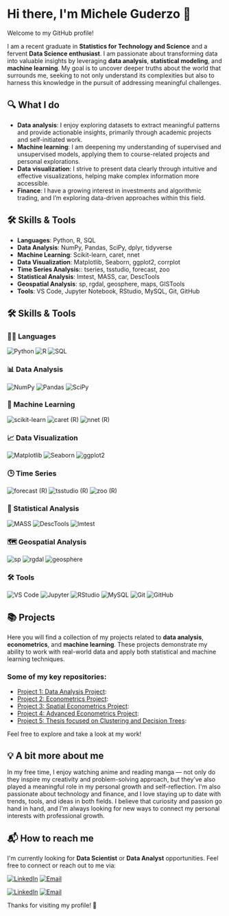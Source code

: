 # Hi there, I'm Michele Guderzo 👋

Welcome to my GitHub profile!

I am a recent graduate in **Statistics for Technology and Science** and a fervent **Data Science enthusiast**. I am passionate about transforming data into valuable insights by leveraging **data analysis**, **statistical modeling**, and **machine learning**. My goal is to uncover deeper truths about the world that surrounds me, seeking to not only understand its complexities but also to harness this knowledge in the pursuit of addressing meaningful challenges.

## 🔍 What I do

- **Data analysis**: I enjoy exploring datasets to extract meaningful patterns and provide actionable insights, primarily through academic projects and self-initiated work.
- **Machine learning**: I am deepening my understanding of supervised and unsupervised models, applying them to course-related projects and personal explorations.
- **Data visualization**: I strive to present data clearly through intuitive and effective visualizations, helping make complex information more accessible.
- **Finance**: I have a growing interest in investments and algorithmic trading, and I’m exploring data-driven approaches within this field.

## 🛠️ Skills & Tools

- **Languages**: Python, R, SQL
- **Data Analysis**: NumPy, Pandas, SciPy, dplyr, tidyverse
- **Machine Learning**: Scikit-learn, caret, nnet
- **Data Visualization**: Matplotlib, Seaborn, ggplot2, corrplot
- **Time Series Analysis:**: tseries, tsstudio, forecast, zoo
- **Statistical Analysis**: lmtest, MASS, car, DescTools
- **Geospatial Analysis**: sp, rgdal, geosphere, maps, GISTools
- **Tools**: VS Code, Jupyter Notebook, RStudio, MySQL, Git, GitHub


## 🛠️ Skills & Tools

### 👨‍💻 Languages  
![Python](https://img.shields.io/badge/Python-3776AB?style=flat-square&logo=python&logoColor=white)
![R](https://img.shields.io/badge/R-276DC3?style=flat-square&logo=r&logoColor=white)
![SQL](https://img.shields.io/badge/SQL-4479A1?style=flat-square&logo=postgresql&logoColor=white)

### 📊 Data Analysis  
![NumPy](https://img.shields.io/badge/NumPy-013243?style=flat-square&logo=numpy&logoColor=white)
![Pandas](https://img.shields.io/badge/Pandas-150458?style=flat-square&logo=pandas&logoColor=white)
![SciPy](https://img.shields.io/badge/SciPy-8CAAE6?style=flat-square&logo=scipy&logoColor=white)

### 🧠 Machine Learning  
![scikit-learn](https://img.shields.io/badge/scikit--learn-F7931E?style=flat-square&logo=scikit-learn&logoColor=white)
![caret (R)](https://img.shields.io/badge/caret-R%20package-blue?style=flat-square)
![nnet (R)](https://img.shields.io/badge/nnet-R%20package-blue?style=flat-square)

### 📈 Data Visualization  
![Matplotlib](https://img.shields.io/badge/Matplotlib-11557C?style=flat-square&logo=matplotlib&logoColor=white)
![Seaborn](https://img.shields.io/badge/Seaborn-2D3E50?style=flat-square)
![ggplot2](https://img.shields.io/badge/ggplot2-R%20package-blue?style=flat-square)

### 🕒 Time Series  
![forecast (R)](https://img.shields.io/badge/forecast-R%20package-blue?style=flat-square)
![tsstudio (R)](https://img.shields.io/badge/tsstudio-R%20package-blue?style=flat-square)
![zoo (R)](https://img.shields.io/badge/zoo-R%20package-blue?style=flat-square)

### 🧪 Statistical Analysis  
![MASS](https://img.shields.io/badge/MASS-R%20package-blue?style=flat-square)
![DescTools](https://img.shields.io/badge/DescTools-R%20package-blue?style=flat-square)
![lmtest](https://img.shields.io/badge/lmtest-R%20package-blue?style=flat-square)

### 🗺️ Geospatial Analysis  
![sp](https://img.shields.io/badge/sp-R%20package-blue?style=flat-square)
![rgdal](https://img.shields.io/badge/rgdal-R%20package-blue?style=flat-square)
![geosphere](https://img.shields.io/badge/geosphere-R%20package-blue?style=flat-square)

### 🛠 Tools  
![VS Code](https://img.shields.io/badge/VS%20Code-007ACC?style=flat-square&logo=visual-studio-code&logoColor=white)
![Jupyter](https://img.shields.io/badge/Jupyter-F37626?style=flat-square&logo=jupyter&logoColor=white)
![RStudio](https://img.shields.io/badge/RStudio-75AADB?style=flat-square&logo=rstudio&logoColor=white)
![MySQL](https://img.shields.io/badge/MySQL-4479A1?style=flat-square&logo=mysql&logoColor=white)
![Git](https://img.shields.io/badge/Git-F05032?style=flat-square&logo=git&logoColor=white)
![GitHub](https://img.shields.io/badge/GitHub-181717?style=flat-square&logo=github&logoColor=white)


## 📚 Projects

Here you will find a collection of my projects related to **data analysis**, **econometrics**, and **machine learning**. These projects demonstrate my ability to work with real-world data and apply both statistical and machine learning techniques.

### Some of my key repositories:

- [Project 1: Data Analysis Project](link-to-project):
- [Project 2: Econometrics Project](link-to-project):
- [Project 3: Spatial Econometrics Project](link-to-project):
- [Project 4: Advanced Econometrics Project](link-to-project):
- [Project 5: Thesis focused on Clustering and Decision Trees](link-to-project):

Feel free to explore and take a look at my work!

## 💡 A bit more about me

In my free time, I enjoy watching anime and reading manga — not only do they inspire my creativity and problem-solving approach, but they’ve also played a meaningful role in my personal growth and self-reflection.
I'm also passionate about technology and finance, and I love staying up to date with trends, tools, and ideas in both fields.
I believe that curiosity and passion go hand in hand, and I'm always looking for new ways to connect my personal interests with professional growth.

## 📬 How to reach me

I'm currently looking for **Data Scientist** or **Data Analyst** opportunities. Feel free to connect or reach out to me via:

[![LinkedIn](https://img.shields.io/badge/LinkedIn-blue?logo=linkedin)](https://www.linkedin.com/in/micheleguderzo)
[![Email](https://img.shields.io/badge/Email-gmail?logo=gmail)](mailto:guderzo.michele@gmail.com)

[![LinkedIn](https://img.shields.io/badge/LinkedIn-blue?logo=linkedin&style=flat-square)](https://www.linkedin.com/in/micheleguderzo)
[![Email](https://img.shields.io/badge/Email-gmail?logo=gmail&style=flat-square)](mailto:guderzo.michele@gmail.com)

<!-- ## 📬 How to reach me
Feel free to connect with me via:

- LinkedIn: [Michele Guderzo](https://www.linkedin.com/in/micheleguderzo)
- Email: guderzo.michele@gmail.com -->

Thanks for visiting my profile! 🙌

<!-- Badge for statistics
## 📊 GitHub Stats
![Michele's GitHub Stats](https://github-readme-stats.vercel.app/api?username=tuo-username&show_icons=true&hide_title=true&count_private=true&hide=prs&theme=radical)
## 🗣️ Most Used Languages
![Top Langs](https://github-readme-stats.vercel.app/api/top-langs/?username=tuo-username&layout=compact&theme=radical) -->
